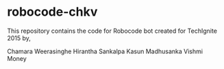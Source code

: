 # robocode-chkv
This repository contains the code for Robocode bot created for TechIgnite 2015 by,

Chamara Weerasinghe
Hirantha Sankalpa
Kasun Madhusanka
Vishmi Money
